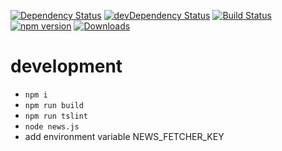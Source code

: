 [![Dependency Status](https://david-dm.org/plantain-00/news-fetcher.svg)](https://david-dm.org/plantain-00/news-fetcher)
[![devDependency Status](https://david-dm.org/plantain-00/news-fetcher/dev-status.svg)](https://david-dm.org/plantain-00/news-fetcher#info=devDependencies)
[![Build Status](https://travis-ci.org/plantain-00/news-fetcher.svg?branch=master)](https://travis-ci.org/plantain-00/news-fetcher)
[![npm version](https://badge.fury.io/js/news-fetcher.svg)](https://badge.fury.io/js/news-fetcher)
[![Downloads](https://img.shields.io/npm/dm/news-fetcher.svg)](https://www.npmjs.com/package/news-fetcher)

# development

+ `npm i`
+ `npm run build`
+ `npm run tslint`
+ `node news.js`
+ add environment variable NEWS_FETCHER_KEY
